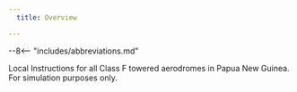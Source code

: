 ```yaml
---
  title: Overview

---
```


--8<-- "includes/abbreviations.md"

Local Instructions for all Class F towered aerodromes in Papua New Guinea. For simulation purposes only.
